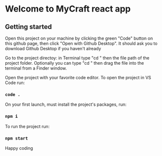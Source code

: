 # Welcome to MyCraft react app

## Getting started

Open this project on your machine by clicking the green "Code" button on this github page, then click "Open with Github Desktop". It should ask you to download Github Desktop if you haven't already

Go to the project directoy: in Terminal type "cd " then the file path of the project folder. Optionally you can type "cd " then drag the file into the terminal from a Finder window.

Open the project with your favorite code editor. To open the project in VS Code run:

### `code .`

On your first launch, must install the project's packages, run:

### `npm i`

To run the project run:

### `npm start`

Happy coding
